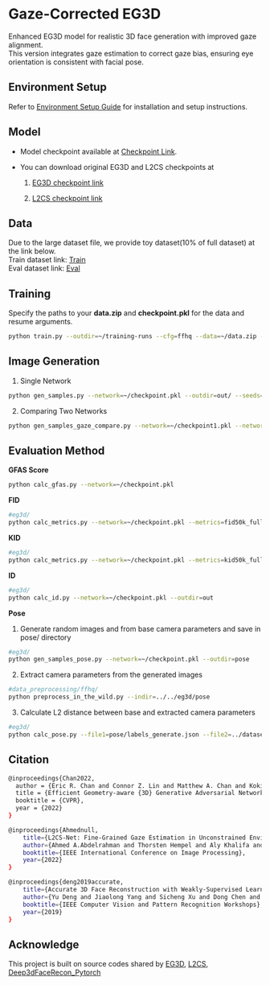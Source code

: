 # Gaze-Corrected EG3D

Enhanced EG3D model for realistic 3D face generation with improved gaze alignment.  
This version integrates gaze estimation to correct gaze bias, ensuring eye orientation is consistent with facial pose.

## Environment Setup
Refer to [Environment Setup Guide](https://github.com/3D-eye-centric-bias/Gaze-Corrected-EG3D/blob/main/docs/env_guide.md) for installation and setup instructions.

## Model
- Model checkpoint available at [Checkpoint Link](https://drive.google.com/drive/folders/1Bl__aGhCtGBXNSnpAaTAsozxzkykuFjb?usp=sharing).
- You can download original EG3D and L2CS checkpoints at
  
  1. [EG3D checkpoint link](https://github.com/NVlabs/eg3d/blob/main/docs/models.md)
  
  2. [L2CS checkpoint link](https://drive.google.com/drive/folders/1qDzyzXO6iaYIMDJDSyfKeqBx8O74mF8s)

## Data
Due to the large dataset file, we provide toy dataset(10% of full dataset) at the link below.  
Train dataset link: [Train](https://drive.google.com/file/d/1fhgC6hBY8_cnaMOR-TiGL5Pnp2djk8qb/view?usp=sharing)  
Eval dataset link: [Eval](https://drive.google.com/file/d/1A6_MHbBt2sxUUHu7VFBFmMo2uoWsL8uh/view?usp=sharing)

## Training
Specify the paths to your **data.zip** and **checkpoint.pkl** for the data and resume arguments.
```bash
python train.py --outdir=~/training-runs --cfg=ffhq --data=~/data.zip --resume=~/checkpoint.pkl --gpus=4 --batch=16 --gamma=1 --batch-gpu=4 --gen_pose_cond=True --neural_rendering_resolution_final=128
```

## Image Generation
1. Single Network
```bash
python gen_samples.py --network=~/checkpoint.pkl --outdir=out/ --seeds=0-3
```

2. Comparing Two Networks
```bash
python gen_samples_gaze_compare.py --network=~/checkpoint1.pkl --network2=~/checkpoint2.pkl --outdir=out/ --seeds=0-3
```

## Evaluation Method
**GFAS Score**
```bash
python calc_gfas.py --network=~/checkpoint.pkl
```
**FID**
```bash
#eg3d/
python calc_metrics.py --network=~/checkpoint.pkl --metrics=fid50k_full --data=~/eval
```

**KID**
```bash
#eg3d/
python calc_metrics.py --network=~/checkpoint.pkl --metrics=kid50k_full --data=~/eval
```

**ID**
```bash
#eg3d/
python calc_id.py --network=~/checkpoint.pkl --outdir=out 
```

**Pose**
1. Generate random images and from base camera parameters and save in pose/ directory
```bash
#eg3d/
python gen_samples_pose.py --network=~/checkpoint.pkl --outdir=pose
```
2. Extract camera parameters from the generated images
```bash
#data_preprocessing/ffhq/
python preprocess_in_the_wild.py --indir=../../eg3d/pose
```
3. Calculate L2 distance between base and extracted camera parameters
```bash
#eg3d/
python calc_pose.py --file1=pose/labels_generate.json --file2=../dataset_preprocessing/ffhq/pose/dataset.json
```

## Citation
```bash
@inproceedings{Chan2022,
  author = {Eric R. Chan and Connor Z. Lin and Matthew A. Chan and Koki Nagano and Boxiao Pan and Shalini De Mello and Orazio Gallo and Leonidas Guibas and Jonathan Tremblay and Sameh Khamis and Tero Karras and Gordon Wetzstein},
  title = {Efficient Geometry-aware {3D} Generative Adversarial Networks},
  booktitle = {CVPR},
  year = {2022}
}
```
```bash
@inproceedings{Ahmednull,
    title={L2CS-Net: Fine-Grained Gaze Estimation in Unconstrained Environments},
    author={Ahmed A.Abdelrahman and Thorsten Hempel and Aly Khalifa and Ayoub Al-Hamadi},
    booktitle={IEEE International Conference on Image Processing},
    year={2022}
}
```
```bash
@inproceedings{deng2019accurate,
    title={Accurate 3D Face Reconstruction with Weakly-Supervised Learning: From Single Image to Image Set},
    author={Yu Deng and Jiaolong Yang and Sicheng Xu and Dong Chen and Yunde Jia and Xin Tong},
    booktitle={IEEE Computer Vision and Pattern Recognition Workshops},
    year={2019}
}
```


## Acknowledge
This project is built on source codes shared by [EG3D](https://github.com/NVlabs/eg3d), [L2CS](https://github.com/Ahmednull/L2CS-Net), [Deep3dFaceRecon_Pytorch](https://github.com/sicxu/Deep3DFaceRecon_pytorch)
